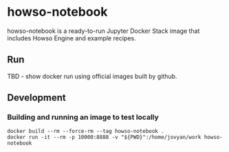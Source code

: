 # howso-notebook

howso-notebook is a ready-to-run Jupyter Docker Stack image that includes Howso Engine and example recipes.

## Run 

TBD - show docker run using official images built by github.

## Development

### Building and running an image to test locally

```
docker build --rm --force-rm --tag howso-notebook .
docker run -it --rm -p 10000:8888 -v "${PWD}":/home/jovyan/work howso-notebook
```
